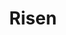---
pid: CH724
title: Risen
location_transcription: Center of City Hall
zipcode: '19148'
outside_phl: 
neighborhood: Whitman,Pennsport,South Philadelphia
age: '20'
age_range: 20-29
instagram: 
image_file_name: CH_724.jpg
proposal_transcription: |-
  Moving monument
  group of bodies moving collectively to lift one another up
  a group of dancers lifting up a spectator, cycling through each citizen making them fall on top of the world
topic: Unity
topic_summary: '0'
type: Conceptual,Performance
keywords_other: Moving, collectively, dancers
credit: Andrew Smith
image_labels: 
twitter: 
facebook: 
permalink: "/monuments/ch724/"
layout: item-page
---